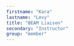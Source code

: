 ```yaml
---
firstname: "Kara"
lastname: "Levy"
title: "BEAM Liaison"
secondary: "Instructor"
group: "member"
---
```

